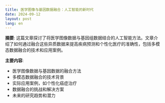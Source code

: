```yaml
---
title: 医学图像与基因数据融合：人工智能的新时代
date: 2024-09-12
layout: post
lang: en
---
```



**摘要**:
这篇文章探讨了将医学图像数据与基因组数据结合的人工智能方法。文章介绍了如何通过融合这些异质数据来提高疾病预测和个性化医疗的准确性，包括多模态数据融合的技术和应用案例。

**主要内容**:
- 医学图像数据与基因数据的融合方法
- 多模态数据融合的技术背景
- 实际应用案例，如个性化癌症治疗
- 数据融合的挑战和解决方案
- 未来的研究趋势和潜力
